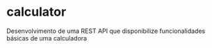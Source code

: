 # calculator
Desenvolvimento de uma REST API que disponibilize funcionalidades básicas de uma calculadora
